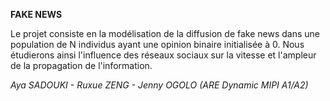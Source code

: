 **FAKE NEWS**

Le projet consiste en la modélisation de la diffusion de fake news dans une population de N individus ayant une opinion binaire initialisée à 0.
Nous étudierons ainsi l'influence des réseaux sociaux sur la vitesse et l'ampleur de la propagation de l'information.

_Aya SADOUKI - Ruxue ZENG - Jenny OGOLO (ARE Dynamic MIPI A1/A2)_
